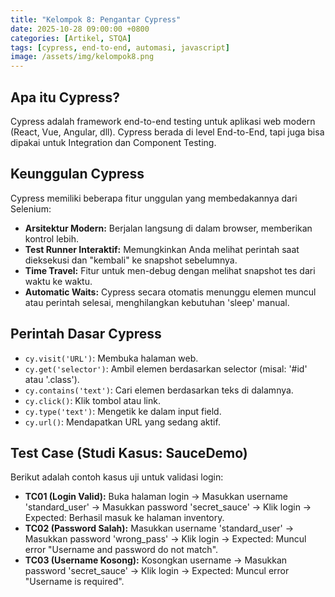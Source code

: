 ```yaml
---
title: "Kelompok 8: Pengantar Cypress"
date: 2025-10-28 09:00:00 +0800
categories: [Artikel, STQA]
tags: [cypress, end-to-end, automasi, javascript]
image: /assets/img/kelompok8.png
---
```


## Apa itu Cypress?
Cypress adalah framework end-to-end testing untuk aplikasi web modern (React, Vue, Angular, dll). Cypress berada di level End-to-End, tapi juga bisa dipakai untuk Integration dan Component Testing.

## Keunggulan Cypress
Cypress memiliki beberapa fitur unggulan yang membedakannya dari Selenium:
* **Arsitektur Modern:** Berjalan langsung di dalam browser, memberikan kontrol lebih.
* **Test Runner Interaktif:** Memungkinkan Anda melihat perintah saat dieksekusi dan "kembali" ke snapshot sebelumnya.
* **Time Travel:** Fitur untuk men-debug dengan melihat snapshot tes dari waktu ke waktu.
* **Automatic Waits:** Cypress secara otomatis menunggu elemen muncul atau perintah selesai, menghilangkan kebutuhan 'sleep' manual.

## Perintah Dasar Cypress
* `cy.visit('URL')`: Membuka halaman web.
* `cy.get('selector')`: Ambil elemen berdasarkan selector (misal: '#id' atau '.class').
* `cy.contains('text')`: Cari elemen berdasarkan teks di dalamnya.
* `cy.click()`: Klik tombol atau link.
* `cy.type('text')`: Mengetik ke dalam input field.
* `cy.url()`: Mendapatkan URL yang sedang aktif.

## Test Case (Studi Kasus: SauceDemo)
Berikut adalah contoh kasus uji untuk validasi login:
* **TC01 (Login Valid):** Buka halaman login -> Masukkan username 'standard_user' -> Masukkan password 'secret_sauce' -> Klik login -> Expected: Berhasil masuk ke halaman inventory.
* **TC02 (Password Salah):** Masukkan username 'standard_user' -> Masukkan password 'wrong_pass' -> Klik login -> Expected: Muncul error "Username and password do not match".
* **TC03 (Username Kosong):** Kosongkan username -> Masukkan password 'secret_sauce' -> Klik login -> Expected: Muncul error "Username is required".
